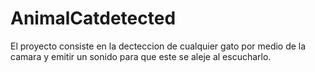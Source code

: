 # AnimalCatdetected

El proyecto consiste en la decteccion de cualquier gato   por medio de la camara y emitir un sonido para que este se aleje al escucharlo.
